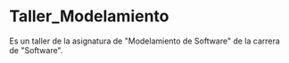 # Taller_Modelamiento
Es un taller de la asignatura de "Modelamiento de Software" de la carrera de "Software". 
